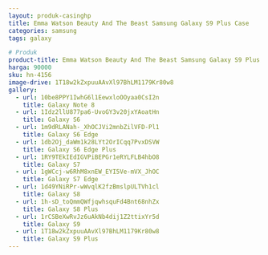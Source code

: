 ```yaml
---
layout: produk-casinghp
title: Emma Watson Beauty And The Beast Samsung Galaxy S9 Plus Case
categories: samsung
tags: galaxy

# Produk
product-title: Emma Watson Beauty And The Beast Samsung Galaxy S9 Plus Case
harga: 90000
sku: hn-4156
image-drive: 1T18w2kZxpuuAAvXl97BhLM1179Kr80w8
gallery:
  - url: 10be8PPY1IwhG6l1EewxloOOyaa0CsI2n
    title: Galaxy Note 8
  - url: 1Idz2llU877pa6-UvoGY3v20jxYAoatHn
    title: Galaxy S6
  - url: 1m9dRLANah-_XhOCJVi2mnbZilVFD-Pl1
    title: Galaxy S6 Edge
  - url: 1db2Oj_daWm1k28LYt2OrICqq7PvxDSVW
    title: Galaxy S6 Edge Plus
  - url: 1RY9TEkIEdIGVPiBEPGr1eRYLFLB4hbO8
    title: Galaxy S7
  - url: 1gWCcj-w6RhM8xnEW_EYI5Ve-mVX_JhOC
    title: Galaxy S7 Edge
  - url: 1d49YNiRPr-wWvqlK2fzBmslpULTVh1cl
    title: Galaxy S8
  - url: 1h-sD_toQmmQWfjqwhsquFd4Bnt68nhZx
    title: Galaxy S8 Plus
  - url: 1rCSBeXwRvJz6uAkNb4dij1Z2ttixYr5d
    title: Galaxy S9
  - url: 1T18w2kZxpuuAAvXl97BhLM1179Kr80w8
    title: Galaxy S9 Plus
---
```

